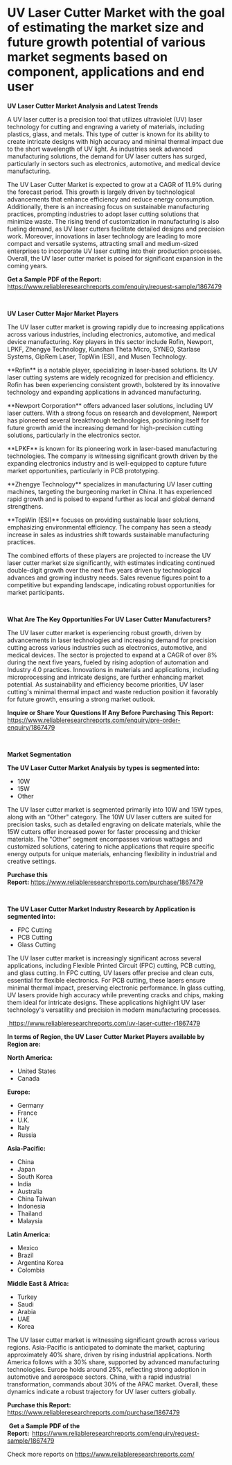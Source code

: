 <p><h1>UV Laser Cutter Market with the goal of estimating the market size and future growth potential of various market segments based on component, applications and end user</h1></p><p><strong>UV Laser Cutter Market Analysis and Latest Trends</strong></p>
<p><p>A UV laser cutter is a precision tool that utilizes ultraviolet (UV) laser technology for cutting and engraving a variety of materials, including plastics, glass, and metals. This type of cutter is known for its ability to create intricate designs with high accuracy and minimal thermal impact due to the short wavelength of UV light. As industries seek advanced manufacturing solutions, the demand for UV laser cutters has surged, particularly in sectors such as electronics, automotive, and medical device manufacturing.</p><p>The UV Laser Cutter Market is expected to grow at a CAGR of 11.9% during the forecast period. This growth is largely driven by technological advancements that enhance efficiency and reduce energy consumption. Additionally, there is an increasing focus on sustainable manufacturing practices, prompting industries to adopt laser cutting solutions that minimize waste. The rising trend of customization in manufacturing is also fueling demand, as UV laser cutters facilitate detailed designs and precision work. Moreover, innovations in laser technology are leading to more compact and versatile systems, attracting small and medium-sized enterprises to incorporate UV laser cutting into their production processes. Overall, the UV laser cutter market is poised for significant expansion in the coming years.</p></p>
<p><strong>Get a Sample PDF of the Report:&nbsp;</strong> <a href="https://www.reliableresearchreports.com/enquiry/request-sample/1867479?utm_campaign=2203&utm_medium=2&utm_source=Github&utm_content=ia&utm_term=19022025&utm_id=uv-laser-cutter">https://www.reliableresearchreports.com/enquiry/request-sample/1867479</a></p>
<p>&nbsp;</p>
<p><strong>UV Laser Cutter Major Market Players</strong></p>
<p><p>The UV laser cutter market is growing rapidly due to increasing applications across various industries, including electronics, automotive, and medical device manufacturing. Key players in this sector include Rofin, Newport, LPKF, Zhengye Technology, Kunshan Theta Micro, SYNEO, Starlase Systems, GipRem Laser, TopWin (ESI), and Musen Technology.</p><p>**Rofin** is a notable player, specializing in laser-based solutions. Its UV laser cutting systems are widely recognized for precision and efficiency. Rofin has been experiencing consistent growth, bolstered by its innovative technology and expanding applications in advanced manufacturing.</p><p>**Newport Corporation** offers advanced laser solutions, including UV laser cutters. With a strong focus on research and development, Newport has pioneered several breakthrough technologies, positioning itself for future growth amid the increasing demand for high-precision cutting solutions, particularly in the electronics sector.</p><p>**LPKF** is known for its pioneering work in laser-based manufacturing technologies. The company is witnessing significant growth driven by the expanding electronics industry and is well-equipped to capture future market opportunities, particularly in PCB prototyping.</p><p>**Zhengye Technology** specializes in manufacturing UV laser cutting machines, targeting the burgeoning market in China. It has experienced rapid growth and is poised to expand further as local and global demand strengthens.</p><p>**TopWin (ESI)** focuses on providing sustainable laser solutions, emphasizing environmental efficiency. The company has seen a steady increase in sales as industries shift towards sustainable manufacturing practices.</p><p>The combined efforts of these players are projected to increase the UV laser cutter market size significantly, with estimates indicating continued double-digit growth over the next five years driven by technological advances and growing industry needs. Sales revenue figures point to a competitive but expanding landscape, indicating robust opportunities for market participants.</p></p>
<p>&nbsp;</p>
<p><strong>What Are The Key Opportunities For UV Laser Cutter Manufacturers?</strong></p>
<p><p>The UV laser cutter market is experiencing robust growth, driven by advancements in laser technologies and increasing demand for precision cutting across various industries such as electronics, automotive, and medical devices. The sector is projected to expand at a CAGR of over 8% during the next five years, fueled by rising adoption of automation and Industry 4.0 practices. Innovations in materials and applications, including microprocessing and intricate designs, are further enhancing market potential. As sustainability and efficiency become priorities, UV laser cutting's minimal thermal impact and waste reduction position it favorably for future growth, ensuring a strong market outlook.</p></p>
<p><strong>Inquire or Share Your Questions If Any Before Purchasing This Report:</strong> <a href="https://www.reliableresearchreports.com/enquiry/pre-order-enquiry/1867479?utm_campaign=2203&utm_medium=2&utm_source=Github&utm_content=ia&utm_term=19022025&utm_id=uv-laser-cutter">https://www.reliableresearchreports.com/enquiry/pre-order-enquiry/1867479</a></p>
<p>&nbsp;</p>
<p><strong>Market Segmentation</strong></p>
<p><strong>The UV Laser Cutter Market Analysis by types is segmented into:</strong></p>
<p><ul><li>10W</li><li>15W</li><li>Other</li></ul></p>
<p><p>The UV laser cutter market is segmented primarily into 10W and 15W types, along with an "Other" category. The 10W UV laser cutters are suited for precision tasks, such as detailed engraving on delicate materials, while the 15W cutters offer increased power for faster processing and thicker materials. The "Other" segment encompasses various wattages and customized solutions, catering to niche applications that require specific energy outputs for unique materials, enhancing flexibility in industrial and creative settings.</p></p>
<p><strong>Purchase this Report:&nbsp;</strong><a href="https://www.reliableresearchreports.com/purchase/1867479?utm_campaign=2203&utm_medium=2&utm_source=Github&utm_content=ia&utm_term=19022025&utm_id=uv-laser-cutter">https://www.reliableresearchreports.com/purchase/1867479</a></p>
<p>&nbsp;</p>
<p><strong>The UV Laser Cutter Market Industry Research by Application is segmented into:</strong></p>
<p><ul><li>FPC Cutting</li><li>PCB Cutting</li><li>Glass Cutting</li></ul></p>
<p><p>The UV laser cutter market is increasingly significant across several applications, including Flexible Printed Circuit (FPC) cutting, PCB cutting, and glass cutting. In FPC cutting, UV lasers offer precise and clean cuts, essential for flexible electronics. For PCB cutting, these lasers ensure minimal thermal impact, preserving electronic performance. In glass cutting, UV lasers provide high accuracy while preventing cracks and chips, making them ideal for intricate designs. These applications highlight UV laser technology's versatility and precision in modern manufacturing processes.</p></p>
<p><a href="https://www.reliableresearchreports.com/uv-laser-cutter-r1867479?utm_campaign=2203&utm_medium=2&utm_source=Github&utm_content=ia&utm_term=19022025&utm_id=uv-laser-cutter">&nbsp;https://www.reliableresearchreports.com/uv-laser-cutter-r1867479</a></p>
<p><strong>In terms of Region, the UV Laser Cutter Market Players available by Region are:</strong></p>
<p>
    <p> <strong> North America: </strong>
        <ul>
            <li>United States</li>
            <li>Canada</li>
        </ul>
        </p> 
    <p> <strong> Europe: </strong>
        <ul>
            <li>Germany</li>
            <li>France</li>
            <li>U.K.</li>
            <li>Italy</li>
            <li>Russia</li>
        </ul>
        </p> 
    <p> <strong> Asia-Pacific: </strong>
        <ul>
            <li>China</li>
            <li>Japan</li>
            <li>South Korea</li>
            <li>India</li>
            <li>Australia</li>
            <li>China Taiwan</li>
            <li>Indonesia</li>
            <li>Thailand</li>
            <li>Malaysia</li>
        </ul>
        </p> 
    <p> <strong> Latin America: </strong>
        <ul>
            <li>Mexico</li>
            <li>Brazil</li>
            <li>Argentina Korea</li>
            <li>Colombia</li>
        </ul>
        </p> 
    <p> <strong> Middle East & Africa: </strong>
        <ul>
            <li>Turkey</li>
            <li>Saudi</li>
            <li>Arabia</li>
            <li>UAE</li>
            <li>Korea</li>
        </ul>
    </p>
    </p>
<p><p>The UV laser cutter market is witnessing significant growth across various regions. Asia-Pacific is anticipated to dominate the market, capturing approximately 40% share, driven by rising industrial applications. North America follows with a 30% share, supported by advanced manufacturing technologies. Europe holds around 25%, reflecting strong adoption in automotive and aerospace sectors. China, with a rapid industrial transformation, commands about 30% of the APAC market. Overall, these dynamics indicate a robust trajectory for UV laser cutters globally.</p></p>
<p><strong>Purchase this Report: </strong><a href="https://www.reliableresearchreports.com/purchase/1867479?utm_campaign=2203&utm_medium=2&utm_source=Github&utm_content=ia&utm_term=19022025&utm_id=uv-laser-cutter">https://www.reliableresearchreports.com/purchase/1867479</a></p>
<p>&nbsp;<strong>Get a Sample PDF of the Report:&nbsp;&nbsp;</strong><a href="https://www.reliableresearchreports.com/enquiry/request-sample/1867479?utm_campaign=2203&utm_medium=2&utm_source=Github&utm_content=ia&utm_term=19022025&utm_id=uv-laser-cutter">https://www.reliableresearchreports.com/enquiry/request-sample/1867479</a></p>
<p><strong></strong></p>
<p>Check more reports on <a href="https://www.reliableresearchreports.com/?utm_campaign=2203&utm_medium=2&utm_source=Github&utm_content=ia&utm_term=19022025&utm_id=uv-laser-cutter">https://www.reliableresearchreports.com/</a></p>